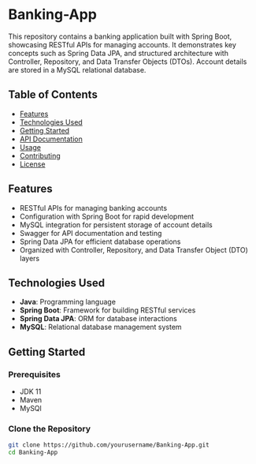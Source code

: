 # Banking-App

This repository contains a banking application built with Spring Boot, showcasing RESTful APIs for managing accounts. It demonstrates key concepts such as Spring Data JPA, and structured architecture with Controller, Repository, and Data Transfer Objects (DTOs). Account details are stored in a MySQL relational database.

## Table of Contents

- [Features](#features)
- [Technologies Used](#technologies-used)
- [Getting Started](#getting-started)
- [API Documentation](#api-documentation)
- [Usage](#usage)
- [Contributing](#contributing)
- [License](#license)

## Features

- RESTful APIs for managing banking accounts
- Configuration with Spring Boot for rapid development
- MySQL integration for persistent storage of account details
- Swagger for API documentation and testing
- Spring Data JPA for efficient database operations
- Organized with Controller, Repository, and Data Transfer Object (DTO) layers

## Technologies Used

- **Java**: Programming language
- **Spring Boot**: Framework for building RESTful services
- **Spring Data JPA**: ORM for database interactions
- **MySQL**: Relational database management system

## Getting Started

### Prerequisites

- JDK 11
- Maven
- MySQl

### Clone the Repository

```bash
git clone https://github.com/yourusername/Banking-App.git
cd Banking-App

